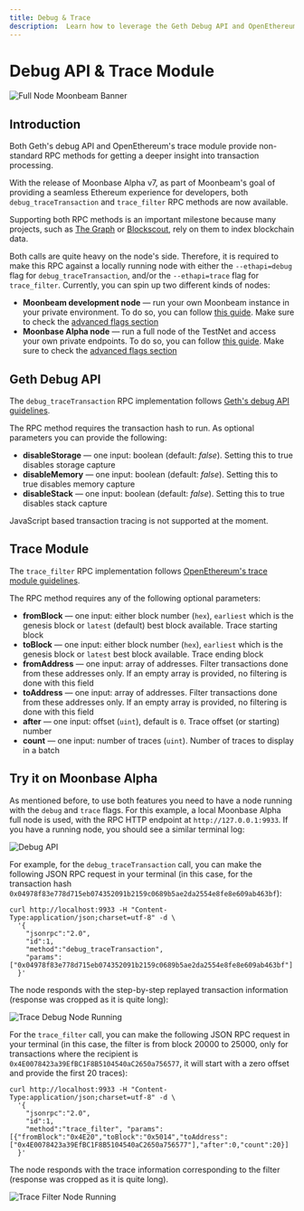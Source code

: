 ```yaml
---
title: Debug & Trace
description:  Learn how to leverage the Geth Debug API and OpenEthereum Trace module on Moonbeam
---
```


# Debug API & Trace Module

![Full Node Moonbeam Banner](/images/debugtrace/debugtrace-banner.png)

## Introduction

Both Geth's debug API and OpenEthereum's trace module provide non-standard RPC methods for getting a deeper insight into transaction processing.

With the release of Moonbase Alpha v7, as part of Moonbeam's goal of providing a seamless Ethereum experience for developers, both `debug_traceTransaction` and `trace_filter` RPC methods are now available.

Supporting both RPC methods is an important milestone because many projects, such as [The Graph](https://thegraph.com/) or [Blockscout](https://docs.blockscout.com/), rely on them to index blockchain data.

Both calls are quite heavy on the node's side. Therefore, it is required to make this RPC against a locally running node with either the `--ethapi=debug` flag for `debug_traceTransaction`, and/or the `--ethapi=trace` flag for `trace_filter`. Currently, you can spin up two different kinds of nodes:

 - **Moonbeam development node** — run your own Moonbeam instance in your private environment. To do so, you can follow [this guide](/builders/getting-started/local-node/). Make sure to check the [advanced flags section](/builders/getting-started/local-node/#advanced-flags-and-options)
 - **Moonbase Alpha node** — run a full node of the TestNet and access your own private endpoints. To do so, you can follow [this guide](/node-operators/networks/run-a-node/). Make sure to check the [advanced flags section](/node-operators/networks/run-a-node/#advanced-flags-and-options)

## Geth Debug API

The `debug_traceTransaction` RPC implementation follows [Geth's debug API guidelines](https://geth.ethereum.org/docs/rpc/ns-debug#debug_tracetransaction).

The RPC method requires the transaction hash to run. As optional parameters you can provide the following:

 - **disableStorage** — one input: boolean (default: _false_). Setting this to true disables storage capture
 - **disableMemory** — one input: boolean (default: _false_). Setting this to true disables memory capture
 - **disableStack** — one input: boolean (default: _false_). Setting this to true disables stack capture

JavaScript based transaction tracing is not supported at the moment.

## Trace Module

The `trace_filter` RPC implementation follows [OpenEthereum's trace module guidelines](https://openethereum.github.io/JSONRPC-trace-module#trace_filter).

The RPC method requires any of the following optional parameters:

 - **fromBlock** — one input: either block number (`hex`), `earliest` which is the genesis block or `latest` (default) best block available. Trace starting block
 - **toBlock** — one input: either block number (`hex`), `earliest` which is the genesis block or `latest` best block available. Trace ending block
 - **fromAddress** — one input: array of addresses. Filter transactions done from these addresses only. If an empty array is provided, no filtering is done with this field
 - **toAddress** — one input: array of addresses. Filter transactions done from these addresses only. If an empty array is provided, no filtering is done with this field
 - **after** — one input: offset (`uint`), default is `0`. Trace offset (or starting) number
 - **count** — one input: number of traces (`uint`). Number of traces to display in a batch

## Try it on Moonbase Alpha

As mentioned before, to use both features you need to have a node running with the `debug` and `trace` flags. For this example, a local Moonbase Alpha full node is used, with the RPC HTTP endpoint at `http://127.0.0.1:9933`. If you have a running node, you should see a similar terminal log:

![Debug API](/images/debugtrace/debugtrace-images1.png)

For example, for the `debug_traceTransaction` call, you can make the following JSON RPC request in your terminal (in this case, for the transaction hash `0x04978f83e778d715eb074352091b2159c0689b5ae2da2554e8fe8e609ab463bf`):

```
curl http://localhost:9933 -H "Content-Type:application/json;charset=utf-8" -d \
  '{
    "jsonrpc":"2.0",
    "id":1,
    "method":"debug_traceTransaction",
    "params": ["0x04978f83e778d715eb074352091b2159c0689b5ae2da2554e8fe8e609ab463bf"]
  }'
```

The node responds with the step-by-step replayed transaction information (response was cropped as it is quite long):

![Trace Debug Node Running](/images/debugtrace/debugtrace-images2.png)

For the `trace_filter` call, you can make the following JSON RPC request in your terminal (in this case, the filter is from block 20000 to 25000, only for transactions where the recipient is  `0x4E0078423a39EfBC1F8B5104540aC2650a756577`, it will start with a zero offset and provide the first 20 traces):

```
curl http://localhost:9933 -H "Content-Type:application/json;charset=utf-8" -d \
  '{
    "jsonrpc":"2.0",
    "id":1,
    "method":"trace_filter", "params":[{"fromBlock":"0x4E20","toBlock":"0x5014","toAddress":["0x4E0078423a39EfBC1F8B5104540aC2650a756577"],"after":0,"count":20}]
  }'
```

The node responds with the trace information corresponding to the filter (response was cropped as it is quite long).

![Trace Filter Node Running](/images/debugtrace/debugtrace-images3.png)

